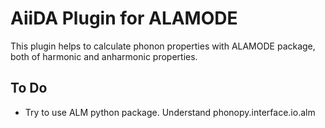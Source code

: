 AiiDA Plugin for ALAMODE
=============================

This plugin helps to calculate phonon properties with ALAMODE package, both of harmonic and anharmonic properties.


To Do
----------

* Try to use ALM python package. Understand phonopy.interface.io.alm


